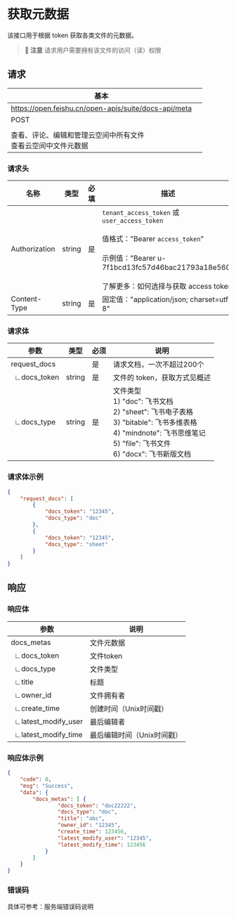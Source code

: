 # 获取元数据


该接口用于根据 token 获取各类文件的元数据。



> **📝 注意**
> 请求用户需要拥有该文件的访问（读）权限



## 请求
| 基本 |  |
| --- | --- |
| https://open.feishu.cn/open-apis/suite/docs-api/meta |
| POST |
|  |
| 查看、评论、编辑和管理云空间中所有文件<br>查看云空间中文件元数据 |


### 请求头
| 名称 | 类型 | 必填 | 描述 |
| --- | --- | --- | --- |
| Authorization | string | 是 | `tenant_access_token` 或 <br>`user_access_token` <br> <br>值格式："Bearer `access_token`"<br><br>示例值："Bearer u-7f1bcd13fc57d46bac21793a18e560"<br> <br> 了解更多：如何选择与获取 access token |
| Content-Type | string | 是 | 固定值："application/json; charset=utf-8" |



### 请求体
|参数|类型|必须|说明|
|--|-----|--|----|
|request_docs||是|请求文档，一次不超过200个|
|&ensp;∟docs_token|string|是|文件的 token，获取方式见概述|
|&ensp;∟docs_type|string|是|文件类型  <br>1) "doc": 飞书文档<br>2) "sheet": 飞书电子表格 <br>3) "bitable": 飞书多维表格<br>4) "mindnote": 飞书思维笔记 <br>5) "file": 飞书文件 <br>6) "docx": 飞书新版文档|
### 请求体示例
```json
{
    "request_docs": [
        {
            "docs_token": "12345",
            "docs_type": "doc"
        },  
        {
            "docs_token": "12345",
            "docs_type": "sheet"
        }
    ]
}
```

## 响应
### 响应体
|参数|说明|
|--|--|
|docs_metas|文件元数据|
|&ensp;∟docs_token|文件token|
|&ensp;∟docs_type|文件类型|
|&ensp;∟title|标题|
|&ensp;∟owner_id|文件拥有者|
|&ensp;∟create_time|创建时间（Unix时间戳）|
|&ensp;∟latest_modify_user|最后编辑者|
|&ensp;∟latest_modify_time|最后编辑时间（Unix时间戳）|

### 响应体示例
```json
{
    "code": 0, 
    "msg": "Success",
    "data": { 
        "docs_metas": [ { 
                "docs_token": "doc22222",
                "docs_type": "doc",
                "title": "abc", 
                "owner_id": "12345", 
                "create_time": 123456, 
                "latest_modify_user": "12345", 
                "latest_modify_time": 123456
            }
        ]
    }
}
```
### 错误码

具体可参考：服务端错误码说明
